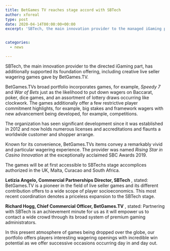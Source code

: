 ```yaml
---
title: BetGames TV reaches stage accord with SBTech
author: xforeal 
type: post
date: 2020-04-14T00:00:00+00:00
excerpt: 'SBTech, the main innovation provider to the managed iGaming part, has additionally helped its foundation offering, including inventive live vendor wagering games gave by BetGames '


categories:
  - news

---
```

SBTech, the main innovation provider to the directed iGaming part, has additionally supported its foundation offering, including creative live seller wagering games gave by BetGames.TV. 

BetGames.TVs broad portfolio incorporates games, for example, _Speedy 7_ and _War of Bets_ just as the likelihood to put down wagers on Baccarat, poker, dice games, and an assortment of lottery draws occurring like clockwork. The games additionally offer a few restrictive player commitment highlights, for example, big stakes and framework wagers with new advancement being developed, for example, competitions. 

The organization has seen significant development since it was established in 2012 and now holds numerous licenses and accreditations and flaunts a worldwide customer and shopper arrange. 

Known for its convenience, BetGames.TVs items convey a remarkably vivid and particular wagering experience. The provider was named _Rising Star in Casino Innovation_ at the exceptionally acclaimed SBC Awards 2019. 

The games will be at first accessible to SBTechs stage accomplices authorized in the UK, Malta, Curacao and South Africa. 

**Letizia Angelo, Commercial Partnerships Director, SBTech** , stated: BetGames.TV is a pioneer in the field of live seller games and its different contribution offers to a wide scope of player socioeconomics. This most recent coordination denotes a priceless expansion to the SBTech stage. 

**Richard Hogg, Chief Commercial Officer, BetGames.TV** , stated: Partnering with SBTech is an achievement minute for us as it will empower us to contact a wide crowd through its broad system of premium gaming administrators. 

In this present atmosphere of games being dropped over the globe, our portfolio offers players interesting wagering openings with incredible win potential as we offer successive occasions occurring day in and day out.